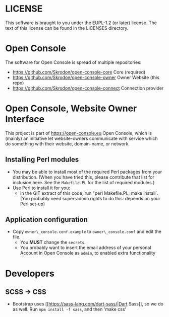 
# LICENSE

This software is braught to you under the EUPL-1.2 (or later) license.
The text of this license can be found in the LICENSES directory.

# Open Console

The software for Open Console is spread of multiple repositories:
  * <https://github.com/Skrodon/open-console-core> Core (required)
  * <https://github.com/Skrodon/open-console-owner> Owner Website (this repo)
  * <https://github.com/Skrodon/open-console-connect> Connection provider

# Open Console, Website Owner Interface
 
This project is part of https://open-console.eu Open Console, which is
(mainly) an initiative let website-owners communicate with service
which do something with their website, domain-name, or network.

## Installing Perl modules

  * You may be able to install most of the required Perl packages from your distribution.  (When you have tried this, please contribute that list for inclusion here.  See the `Makefile.PL` for the list of required modules.)
  * Use Perl to install it for you:
	  * in the GIT extract of this code, run "perl Makefile.PL; make install`.  (You probably need super-admin rights to do this: depends on your Perl set-up)

## Application configuration

  * Copy `owner\_console.conf.example` to `owner\_console.conf` and edit the file.
     * You <strong>MUST</strong> change the `secrets`.
     * You probably want to insert the email address of your personal Account in Open Console as `admin`, to enabled extra functionality

# Developers

## SCSS -> CSS

  * Bootstrap uses [[https://sass-lang.com/dart-sass/|Dart Sass]], so we do as well.  Run `npm install -f sass`, and then 'make css'
